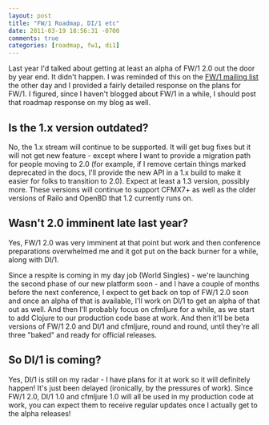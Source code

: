 ```yaml
---
layout: post
title: "FW/1 Roadmap, DI/1 etc"
date: 2011-03-19 18:56:31 -0700
comments: true
categories: [roadmap, fw1, di1]
---
```

Last year I'd talked about getting at least an alpha of FW/1 2.0 out the door by year end. It didn't happen. I was reminded of this on the [FW/1 mailing list](http://groups.google.com/group/framework-one) the other day and I provided a fairly detailed response on the plans for FW/1. I figured, since I haven't blogged about FW/1 in a while, I should post that roadmap response on my blog as well.<!-- more -->

Is the 1.x version outdated?
---
No, the 1.x stream will continue to be supported. It will get bug fixes but it will not get new feature - except where I want to provide a migration path for people moving to 2.0 (for example, if I remove certain things marked deprecated in the docs, I'll provide the new API in a 1.x build to make it easier for folks to transition to 2.0). Expect at least a 1.3 version, possibly more. These versions will continue to support CFMX7+ as well as the older versions of Railo and OpenBD that 1.2 currently runs on.

Wasn't 2.0 imminent late last year?
---
Yes, FW/1 2.0 was very imminent at that point but work and then conference preparations overwhelmed me and it got put on the back burner for a while, along with DI/1.

Since a respite is coming in my day job (World Singles) - we're launching the second phase of our new platform soon - and I have a couple of months before the next conference, I expect to get back on top of FW/1 2.0 soon and once an alpha of that is available, I'll work on DI/1 to get an alpha of that out as well. And then I'll probably focus on cfmljure for a while, as we start to add Clojure to our production code base at work. And then it'll be beta versions of FW/1 2.0 and DI/1 and cfmljure, round and round, until they're all three "baked" and ready for official releases.

So DI/1 is coming?
---
Yes, DI/1 is still on my radar - I have plans for it at work so it will definitely happen! It's just been delayed (ironically, by the pressures of work). Since FW/1 2.0, DI/1 1.0 and cfmljure 1.0 will all be used in my production code at work, you can expect them to receive regular updates once I actually get to the alpha releases!

 
